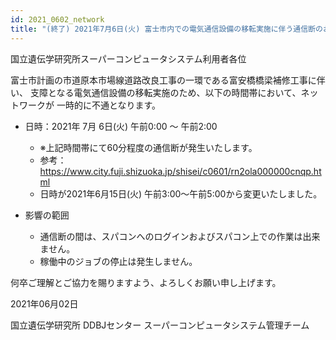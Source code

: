 ```yaml
---
id: 2021_0602_network
title: "(終了) 2021年7月6日(火) 富士市内での電気通信設備の移転実施に伴う通信断のお知らせ"
---
```


国立遺伝学研究所スーパーコンピュータシステム利用者各位


富士市計画の市道原本市場線道路改良工事の一環である富安橋橋梁補修工事に伴い、
支障となる電気通信設備の移転実施のため、以下の時間帯において、ネットワークが
一時的に不通となります。
 
 

- 日時：2021年 7月 6日(火)  午前0:00 ～ 午前2:00
    - ※上記時間帯にて60分程度の通信断が発生いたします。
    - 参考：https://www.city.fuji.shizuoka.jp/shisei/c0601/rn2ola000000cnqp.html
    - 日時が2021年6月15日(火) 午前3:00～午前5:00から変更いたしました。

- 影響の範囲
    - 通信断の間は、スパコンへのログインおよびスパコン上での作業は出来ません。
    - 稼働中のジョブの停止は発生しません。
 
 
何卒ご理解とご協力を賜りますよう、よろしくお願い申し上げます。
 
2021年06月02日

国立遺伝学研究所 DDBJセンター スーパーコンピュータシステム管理チーム


